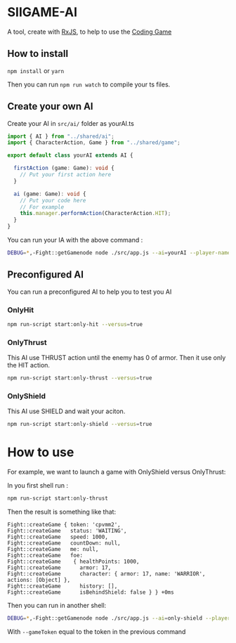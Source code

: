 # SIIGAME-AI

A tool, create with [RxJS](https://github.com/Reactive-Extensions/RxJS), to help to use the [Coding Game](https://coding-game.swat-sii.fr)

## How to install

`npm install` or `yarn`

Then you can run `npm run watch` to compile your ts files.

## Create your own AI

Create your AI in `src/ai/` folder as yourAI.ts

```typescript
import { AI } from "../shared/ai";
import { CharacterAction, Game } from "../shared/game";

export default class yourAI extends AI {

  firstAction (game: Game): void {
    // Put your first action here
  }

  ai (game: Game): void {
    // Put your code here
    // For example
    this.manager.performAction(CharacterAction.HIT);
  }
}
```

You can run your IA with the above command :

```bash
DEBUG=*,-Fight::getGamenode node ./src/app.js --ai=yourAI --player-name=your-name --character=warrior
```

## Preconfigured AI

You can run a preconfigured AI to help you to test you AI

### OnlyHit
 
```bash
npm run-script start:only-hit --versus=true
```

### OnlyThrust

This AI use THRUST action until the enemy has 0 of armor. Then it use only the HIT action.

```bash
npm run-script start:only-thrust --versus=true
```

### OnlyShield

This AI use SHIELD and wait your aciton.

```bash
npm run-script start:only-shield --versus=true
```

# How to use

For example, we want to launch a game with OnlyShield versus OnlyThrust:

In you first shell run :

```bash
npm run-script start:only-thrust
```

Then the result is something like that:

```
Fight::createGame { token: 'cpvmm2',
Fight::createGame   status: 'WAITING',
Fight::createGame   speed: 1000,
Fight::createGame   countDown: null,
Fight::createGame   me: null,
Fight::createGame   foe: 
Fight::createGame    { healthPoints: 1000,
Fight::createGame      armor: 17,
Fight::createGame      character: { armor: 17, name: 'WARRIOR', actions: [Object] },
Fight::createGame      history: [],
Fight::createGame      isBehindShield: false } } +0ms
```

Then you can run in another shell:

```bash
DEBUG=*,-Fight::getGamenode node ./src/app.js --ai=only-shield --player-name=OnlyShield --character=warrior --versus=true --game-token=<token>
```

With `--gameToken` equal to the token in the previous command

